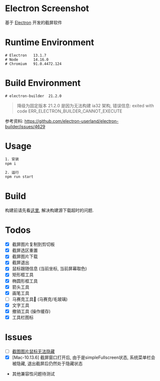 # Electron Screenshot

基于 [Electron](https://www.electronjs.org/) 开发的截屏软件

# Runtime Environment

```
# Electron   13.1.7
# Node       14.16.0
# Chromium   91.0.4472.124
```

# Build Environment
```
# electron-builder  21.2.0
```

> 降级为固定版本 21.2.0 是因为无法构建 ia32 架构, 错误信息: exited with code ERR_ELECTRON_BUILDER_CANNOT_EXECUTE

参考资料: https://github.com/electron-userland/electron-builder/issues/4629

# Usage

```bash
1. 安装
npm i

2. 运行
npm run start
```

# Build

构建前请先看[这里](https://zhuanlan.zhihu.com/p/110448415), 解决构建源下载超时的问题.

# Todos

- [x] 截屏图片复制到剪切板
- [x] 截屏选区重置
- [x] 截屏图片下载
- [x] 截屏退出
- [x] 鼠标跟随信息 (当前坐标, 当前屏幕取色) 
- [x] 矩形框工具
- [x] 椭圆形框工具
- [x] 箭头工具
- [x] 画笔工具
- [ ] 马赛克工具🤔 (马赛克/毛玻璃)
- [x] 文字工具
- [x] 撤销工具 (操作缓存)
- [x] 工具栏图标

# Issues

- [ ] [截图图片鼠标无法隐藏](https://github.com/electron/electron/issues/7584)
- [x] [Mac-10.13.6] 截屏窗口打开后, 由于是simpleFullscreen状态, 系统菜单栏会被隐藏, 退出截屏后仍然处于隐藏状态
- 其他兼容性问题待测试